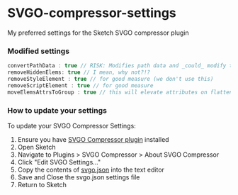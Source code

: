 # SVGO-compressor-settings
My preferred settings for the Sketch SVGO compressor plugin

### Modified settings
```javascript
convertPathData : true // RISK: Modifies path data and _could_ modify the shape. PRO: reduces paths dramatically and hasn't affected the paths tested to date in any significant way.
removeHiddenElems: true // I mean, why not?!?
removeStyleElement : true // for good measure (we don't use this)
removeScriptElement : true // for good measure
moveElemsAttrsToGroup : true // this will elevate attributes on flattened shapes
```

### How to update your settings

To update your SVGO Compressor Settings:
1. Ensure you have [SVGO Compressor plugin](https://github.com/BohemianCoding/svgo-compressor) installed
1. Open Sketch
1. Navigate to Plugins > SVGO Compressor > About SVGO Compressor
1. Click "Edit SVGO Settings…"
1. Copy the contents of [svgo.json](https://github.com/conceptblend/SVGO-compressor-settings/raw/master/svgo.json) into the text editor
1. Save and Close the svgo.json settings file
1. Return to Sketch
